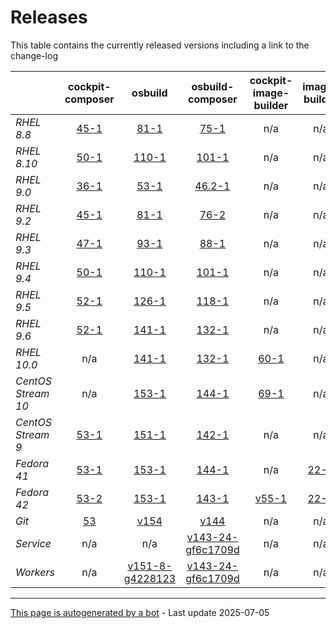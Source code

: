 # Releases
This table contains the currently released versions including a link to the change-log

|       | cockpit-composer | osbuild | osbuild-composer | cockpit-image-builder | image-builder |
|-------|:------------------:|:---------:|:------------------:|:-----------------------:|:---------------:|
| *RHEL 8.8* | [45-1](https://github.com/osbuild/cockpit-composer/releases/tag/45) | [81-1](https://github.com/osbuild/osbuild/releases/tag/v81) | [75-1](https://github.com/osbuild/osbuild-composer/releases/tag/v75) | n/a | n/a |
| *RHEL 8.10* | [50-1](https://github.com/osbuild/cockpit-composer/releases/tag/50) | [110-1](https://github.com/osbuild/osbuild/releases/tag/v110) | [101-1](https://github.com/osbuild/osbuild-composer/releases/tag/v101) | n/a | n/a |
| *RHEL 9.0* | [36-1](https://github.com/osbuild/cockpit-composer/releases/tag/36) | [53-1](https://github.com/osbuild/osbuild/releases/tag/v53) | [46.2-1](https://github.com/osbuild/osbuild-composer/releases/tag/v46.2) | n/a | n/a |
| *RHEL 9.2* | [45-1](https://github.com/osbuild/cockpit-composer/releases/tag/45) | [81-1](https://github.com/osbuild/osbuild/releases/tag/v81) | [76-2](https://github.com/osbuild/osbuild-composer/releases/tag/v76) | n/a | n/a |
| *RHEL 9.3* | [47-1](https://github.com/osbuild/cockpit-composer/releases/tag/47) | [93-1](https://github.com/osbuild/osbuild/releases/tag/v93) | [88-1](https://github.com/osbuild/osbuild-composer/releases/tag/v88) | n/a | n/a |
| *RHEL 9.4* | [50-1](https://github.com/osbuild/cockpit-composer/releases/tag/50) | [110-1](https://github.com/osbuild/osbuild/releases/tag/v110) | [101-1](https://github.com/osbuild/osbuild-composer/releases/tag/v101) | n/a | n/a |
| *RHEL 9.5* | [52-1](https://github.com/osbuild/cockpit-composer/releases/tag/52) | [126-1](https://github.com/osbuild/osbuild/releases/tag/v126) | [118-1](https://github.com/osbuild/osbuild-composer/releases/tag/v118) | n/a | n/a |
| *RHEL 9.6* | [52-1](https://github.com/osbuild/cockpit-composer/releases/tag/52) | [141-1](https://github.com/osbuild/osbuild/releases/tag/v141) | [132-1](https://github.com/osbuild/osbuild-composer/releases/tag/v132) | n/a | n/a |
| *RHEL 10.0* | n/a | [141-1](https://github.com/osbuild/osbuild/releases/tag/v141) | [132-1](https://github.com/osbuild/osbuild-composer/releases/tag/v132) | [60-1](https://github.com/osbuild/image-builder-frontend/releases/tag/v60) | n/a |
| *CentOS Stream 10* | n/a | [153-1](https://github.com/osbuild/osbuild/releases/tag/v153) | [144-1](https://github.com/osbuild/osbuild-composer/releases/tag/v144) | [69-1](https://github.com/osbuild/image-builder-frontend/releases/tag/v69) | n/a |
| *CentOS Stream 9* | [53-1](https://github.com/osbuild/cockpit-composer/releases/tag/53) | [151-1](https://github.com/osbuild/osbuild/releases/tag/v151) | [142-1](https://github.com/osbuild/osbuild-composer/releases/tag/v142) | n/a | n/a |
| *Fedora 41* | [53-1](https://github.com/osbuild/cockpit-composer/releases/tag/53) | [153-1](https://github.com/osbuild/osbuild/releases/tag/v153) | [144-1](https://github.com/osbuild/osbuild-composer/releases/tag/v144) | n/a | [22-1](https://github.com/osbuild/image-builder-cli/releases/tag/v22) |
| *Fedora 42* | [53-2](https://github.com/osbuild/cockpit-composer/releases/tag/53) | [153-1](https://github.com/osbuild/osbuild/releases/tag/v153) | [143-1](https://github.com/osbuild/osbuild-composer/releases/tag/v143) | [v55-1](https://github.com/osbuild/image-builder-frontend/releases/tag/v55) | [22-1](https://github.com/osbuild/image-builder-cli/releases/tag/v22) |
| *Git* | [53](https://github.com/osbuild/cockpit-composer/releases/tag/53) | [v154](https://github.com/osbuild/osbuild/releases/tag/v154) | [v144](https://github.com/osbuild/osbuild-composer/releases/tag/v144) | n/a | n/a |
| *Service* | n/a | n/a | [v143-24-gf6c1709d](https://github.com/osbuild/osbuild-composer/compare/v143-24-gf6c1709d...main) | n/a | n/a |
| *Workers* | n/a | [v151-8-g4228123](https://github.com/osbuild/osbuild/compare/v151-8-g4228123...main) | [v143-24-gf6c1709d](https://github.com/osbuild/osbuild-composer/compare/v143-24-gf6c1709d...main) | n/a | n/a |

---

[This page is autogenerated by a bot](https://gitlab.cee.redhat.com/osbuild/guides-bot/-/blob/main/release_overview.py) - Last update 2025-07-05